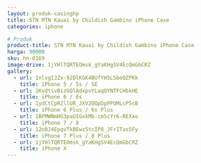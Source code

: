 ```yaml
---
layout: produk-casinghp
title: STN MTN Kauai by Childish Gambino iPhone Case
categories: iphone

# Produk
product-title: STN MTN Kauai by Childish Gambino iPhone Case
harga: 90000
sku: hn-0169
image-drive: 1jYHlTQRTEOmsk_gYaKHgSV4EcQmGbCRZ
gallery:
  - url: 1nlxgIJZx-92DlKGK4BUfYH5LSbeQZPKk
    title: iPhone 5 / 5s / SE
  - url: 1KvdtivBizGQlAdxpvYLaqOYNTFCHbkHE
    title: iPhone 6 / 6s
  - url: 1ydCtCpRZllUR_JXV2OQpDpPPOMLcP5cB
    title: iPhone 6 Plus / 6s Plus
  - url: 1BPMWNmHG3paUIGxkMb-cm5cYr6-REXxo
    title: iPhone 7 / 8
  - url: 12o8J4EpqvTkBEwz5tcIP8_JFrITas5Fy
    title: iPhone 7 Plus / 8 Plus
  - url: 1jYHlTQRTEOmsk_gYaKHgSV4EcQmGbCRZ
    title: iPhone X
---
```


